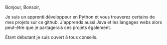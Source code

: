 Bonjour, Bonsoir,

Je suis un apprenti développeur en Python et vous trouverez certains de mes projets sur ce github.
J'apprends aussi Java et les langages webs alors peut-être que je partagerais ces projets également.


Étant débutant je suis ouvert à tous conseils.  



<!---
HydraHawks/HydraHawks is a ✨ special ✨ repository because its `README.md` (this file) appears on your GitHub profile.
You can click the Preview link to take a look at your changes.
--->
